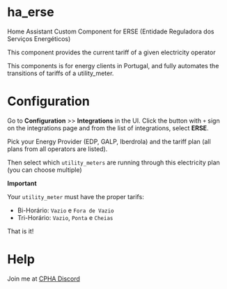 # ha_erse
Home Assistant Custom Component for ERSE (Entidade Reguladora dos Serviços Energéticos)

This component provides the current tariff of a given electricity operator

This components is for energy clients in Portugal, and fully automates the transitions of tariffs of a utility_meter.

# Configuration

Go to **Configuration** >> **Integrations** in the UI. Click the button with `+` sign on the integrations page and from the list of integrations, select **ERSE**.

Pick your Energy Provider (EDP, GALP, Iberdrola) and the tariff plan (all plans from all operators are listed).

Then select which `utility_meters` are running through this electricity plan (you can choose multiple)

**Important**

Your `utility_meter` must have the proper tarifs:
- Bi-Horário: `Vazio` e `Fora de Vazio`
- Tri-Horário: `Vazio`, `Ponta` e `Cheias`

That is it!

# Help

Join me at [CPHA Discord](https://discord.gg/Mh9mTEA)
